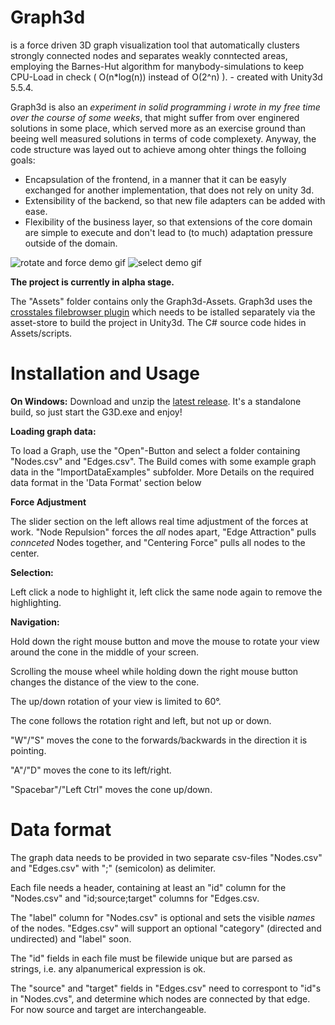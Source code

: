 # Graph3d
is a force driven 3D graph visualization tool that automatically clusters strongly connected nodes and separates weakly conntected areas, employing the Barnes-Hut algorithm for manybody-simulations to keep CPU-Load in check ( O(n\*log(n)) instead of O(2^n) ). - created with Unity3d 5.5.4.

Graph3d is also an *experiment in solid programming i wrote in my free time over the course of some weeks*, that might suffer from over enginered solutions in some place, which served more as an exercise ground than beeing well measured solutions in terms of code complexety. Anyway, the code structure was layed out to achieve  among ohter things the folloing goals:
 * Encapsulation of the frontend, in a manner that it can be easyly exchanged for another implementation, that does not rely on unity 3d.
 * Extensibility of the backend, so that new file adapters can be added with ease.
 * Flexibility of the business layer, so that extensions of the core domain are simple to execute and don't lead to (to much) adaptation pressure outside of the domain. 

![rotate and force demo gif](https://github.com/JanMMeyer/G3DDemos/blob/master/g3ddemorotatesmall.gif)
![select demo gif](https://github.com/JanMMeyer/G3DDemos/blob/master/g3ddemoselectsmall.gif)

<b>The project is currently in alpha stage.</b>

The "Assets" folder contains only the Graph3d-Assets. Graph3d uses the [crosstales filebrowser plugin](https://goo.gl/GCmzrU) which needs to be istalled separately via the asset-store to build the project in Unity3d. The C# source code hides in Assets/scripts.

# Installation and Usage

<b>On Windows:</b>
Download and unzip the [latest release](https://github.com/JanMMeyer/Graph3d/releases/latest). It's a standalone build, so just start the G3D.exe and enjoy!

<b>Loading graph data:</b>

To load a Graph, use the "Open"-Button and select a folder containing "Nodes.csv" and "Edges.csv".
The Build comes with some example graph data in the "ImportDataExamples" subfolder. More Details on the required data format in the 'Data Format' section below

<b>Force Adjustment</b>

The slider section on the left allows real time adjustment of the forces at work. "Node Repulsion" forces the *all* nodes apart, "Edge Attraction" pulls *connceted* Nodes together, and "Centering Force" pulls all nodes to the center.

<b>Selection:</b>

Left click a node to highlight it, left click the same node again to remove the highlighting.
 
<b>Navigation:</b>

Hold down the right mouse button and move the mouse to rotate your view around the cone in the middle of your screen.

Scrolling the mouse wheel while holding down the right mouse button changes the distance of the view to the cone.

The up/down rotation of your view is limited to 60°.

The cone follows the rotation right and left, but not up or down.

"W"/"S" moves the cone to the forwards/backwards in the direction it is pointing.

"A"/"D" moves the cone to its left/right.

"Spacebar"/"Left Ctrl" moves the cone up/down.

# Data format

The graph data needs to be provided in two separate csv-files "Nodes.csv" and "Edges.csv" with ";" (semicolon) as delimiter. 

Each file needs a header, containing at least an "id" column for the "Nodes.csv" and "id;source;target" columns for "Edges.csv. 

The "label" column for "Nodes.csv" is optional and sets the visible *names* of the nodes. "Edges.csv" will support an optional "category"  (directed and undirected) and "label" soon.

The "id" fields in each file must be filewide unique but are parsed as strings, i.e. any alpanumerical expression is ok.

The "source" and "target" fields in "Edges.csv" need to correspont to "id"s in "Nodes.cvs", and determine which nodes are connected by that edge. For now source and target are interchangeable.

